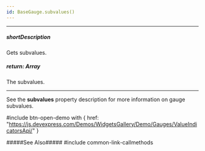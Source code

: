 ```yaml
---
id: BaseGauge.subvalues()
---
```

---
##### shortDescription
Gets subvalues.

##### return: Array<Number>
The subvalues.

---
See the **subvalues** property description for more information on gauge subvalues.

#include btn-open-demo with {
    href: "https://js.devexpress.com/Demos/WidgetsGallery/Demo/Gauges/ValueIndicatorsApi/"
}

#####See Also#####
#include common-link-callmethods